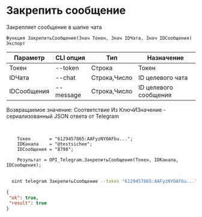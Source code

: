 ﻿---
sidebar_position: 4
---

# Закрепить сообщение
 Закрепляет сообщение в шапке чата



`Функция ЗакрепитьСообщение(Знач Токен, Знач IDЧата, Знач IDСообщения) Экспорт`

  | Параметр | CLI опция | Тип | Назначение |
  |-|-|-|-|
  | Токен | --token | Строка | Токен |
  | IDЧата | --chat | Строка,Число | ID целевого чата |
  | IDСообщения | --message | Строка,Число | ID целевого сообщения |

  
  Возвращаемое значение:   Соответствие Из КлючИЗначение - сериализованный JSON ответа от Telegram

<br/>




```bsl title="Пример кода"
    Токен       = "6129457865:AAFyzNYOAFbu...";
    IDКанала    = "@testsichee";
    IDСообщения = "8798";

    Результат = OPI_Telegram.ЗакрепитьСообщение(Токен, IDКанала, IDСообщения);
```



```sh title="Пример команды CLI"
    
  oint telegram ЗакрепитьСообщение --token "6129457865:AAFyzNYOAFbu..." --chat %chat% --message "4951"

```

```json title="Результат"
{
 "ok": true,
 "result": true
}
```
